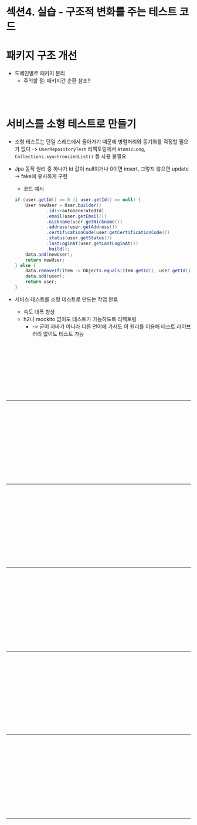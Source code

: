 # 섹션4. 실습 - 구조적 변화를 주는 테스트 코드

# 패키지 구조 개선

- 도메인별로 패키지 분리
  - 주의할 점: 패키지간 순환 참조!!
    





<br><br>


# 서비스를 소형 테스트로 만들기

- 소형 테스트는 단일 스레드에서 돌아가기 때문에 병렬처리와 동기화를 걱정할 필요가 없다 -> `UserRepositoryTest` 리팩토링에서 `AtomicLong`, `Collections.synchronizedList()` 등 사용 불필요


- Jpa 동작 원리 중 하나가 Id 값이 null이거나 0이면 insert, 그렇지 않으면 update -> fake에 유사하게 구현
    - 코드 예시
    ```java
    if (user.getId() == 0 || user.getId() == null) {
        User newUser = User.builder()
                .id(++autoGeneratedId)
                .email(user.getEmail())
                .nickname(user.getNickname())
                .address(user.getAddress())
                .certificationCode(user.getCertificationCode())
                .status(user.getStatus())
                .lastLoginAt(user.getLastLoginAt())
                .build();
        data.add(newUser);
        return newUser;
    } else {
        data.removeIf(item -> Objects.equals(item.getId(), user.getId()));
        data.add(user);
        return user;
    }
    ```



- 서비스 테스트를 소형 테스트로 만드는 작업 완료
    - 속도 대폭 향상
    - h2나 mockito 없이도 테스트가 가능하도록 리팩토링
      - -> 굳이 자바가 아니라 다른 언어에 가서도 이 원리를 이용해 테스트 라이브러리 없이도 테스트 가능




<br><br>


## 
    







<br>


## 
    










<br><br>

---

# 

## 
    







<br>


## 
    







<br>


## 
    







<br>


## 
    










<br><br>

---

# 

## 
    







<br>


## 
    







<br>


## 
    







<br>


## 
    










<br><br>

---

# 

## 
    







<br>


## 
    







<br>


## 
    







<br>


## 
    










<br><br>

---

# 

## 
    







<br>


## 
    







<br>


## 
    







<br>


## 
    










<br><br>

---

# 

## 
    







<br>


## 
    







<br>


## 
    







<br>


## 
    










<br><br>

---